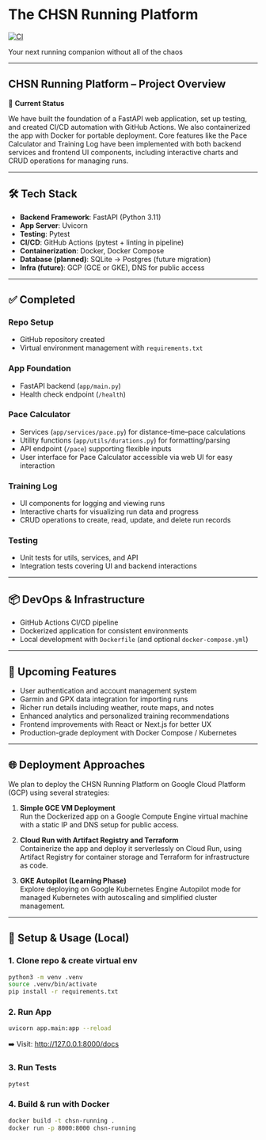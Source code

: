 # The CHSN Running Platform

[![CI](https://github.com/austinhogan11/chsn-running-platform/actions/workflows/ci.yml/badge.svg)](https://github.com/austinhogan11/chsn-running-platform/actions/workflows/ci.yml)


Your next running companion without all of the chaos

---

## CHSN Running Platform – Project Overview

🚀 **Current Status**

We have built the foundation of a FastAPI web application, set up testing, and created CI/CD automation with GitHub Actions. We also containerized the app with Docker for portable deployment. Core features like the Pace Calculator and Training Log have been implemented with both backend services and frontend UI components, including interactive charts and CRUD operations for managing runs.

---

## 🛠️ Tech Stack

- **Backend Framework**: FastAPI (Python 3.11)  
- **App Server**: Uvicorn  
- **Testing**: Pytest  
- **CI/CD**: GitHub Actions (pytest + linting in pipeline)  
- **Containerization**: Docker, Docker Compose  
- **Database (planned)**: SQLite → Postgres (future migration)  
- **Infra (future)**: GCP (GCE or GKE), DNS for public access  

---

## ✅ Completed

### Repo Setup
- GitHub repository created  
- Virtual environment management with `requirements.txt`

### App Foundation
- FastAPI backend (`app/main.py`)  
- Health check endpoint (`/health`)  

### Pace Calculator
- Services (`app/services/pace.py`) for distance–time–pace calculations  
- Utility functions (`app/utils/durations.py`) for formatting/parsing  
- API endpoint (`/pace`) supporting flexible inputs  
- User interface for Pace Calculator accessible via web UI for easy interaction

### Training Log
- UI components for logging and viewing runs  
- Interactive charts for visualizing run data and progress  
- CRUD operations to create, read, update, and delete run records  

### Testing
- Unit tests for utils, services, and API  
- Integration tests covering UI and backend interactions  

---

## 📦 DevOps & Infrastructure
- GitHub Actions CI/CD pipeline  
- Dockerized application for consistent environments  
- Local development with `Dockerfile` (and optional `docker-compose.yml`)  

---

## 🚧 Upcoming Features

- User authentication and account management system  
- Garmin and GPX data integration for importing runs  
- Richer run details including weather, route maps, and notes  
- Enhanced analytics and personalized training recommendations  
- Frontend improvements with React or Next.js for better UX  
- Production-grade deployment with Docker Compose / Kubernetes  

---

## 🌐 Deployment Approaches

We plan to deploy the CHSN Running Platform on Google Cloud Platform (GCP) using several strategies:

1. **Simple GCE VM Deployment**  
   Run the Dockerized app on a Google Compute Engine virtual machine with a static IP and DNS setup for public access.

2. **Cloud Run with Artifact Registry and Terraform**  
   Containerize the app and deploy it serverlessly on Cloud Run, using Artifact Registry for container storage and Terraform for infrastructure as code.

3. **GKE Autopilot (Learning Phase)**  
   Explore deploying on Google Kubernetes Engine Autopilot mode for managed Kubernetes with autoscaling and simplified cluster management.

---

## 📖 Setup & Usage (Local)

### 1. Clone repo & create virtual env
```bash
python3 -m venv .venv
source .venv/bin/activate
pip install -r requirements.txt
```

### 2. Run App
```bash
uvicorn app.main:app --reload
```
➡️ Visit: http://127.0.0.1:8000/docs

### 3. Run Tests
```bash
pytest
```

### 4. Build & run with Docker
```bash
docker build -t chsn-running .
docker run -p 8000:8000 chsn-running
```